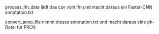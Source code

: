 process_ifn_data lädt das csv vom Ifn und macht daraus ein Faster-CNN annotation.txt

convert_anno_file nimmt dieses annotation.txt und macht daraus eine pk-Datei für FRCN
